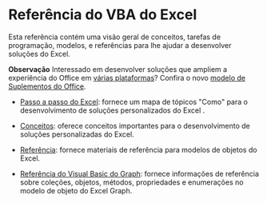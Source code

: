 
# Referência do VBA do Excel

Esta referência contém uma visão geral de conceitos, tarefas de programação, modelos, e referências para lhe ajudar a desenvolver soluções do Excel.


 **Observação**  Interessado em desenvolver soluções que ampliem a experiência do Office em [várias plataformas](https://dev.office.com/add-in-availability)? Confira o novo [modelo de Suplementos do Office](http://dev.office.com/docs/add-ins/overview/office-add-ins).


- [Passo a passo do Excel](526f01b3-9d1f-1a67-77c9-0e6c162c9304.md): fornece um mapa de tópicos "Como" para o desenvolvimento de soluções personalizados do Excel .
    
- [Conceitos](http://msdn.microsoft.com/library/a70256be-2b2e-563b-ef70-c1718bcdb15c%28Office.15%29.aspx): oferece conceitos importantes para o desenvolvimento de soluções personalizadas do Excel.
    
- [Referência](11ea8598-8a20-92d5-f98b-0da04263bf2c.md): fornece materiais de referência para modelos de objetos do Excel.
    
- [Referência do Visual Basic do Graph](86a03877-8263-6280-a54d-68219b03c20b.md): fornece informações de referência sobre coleções, objetos, métodos, propriedades e enumerações no modelo de objeto do Excel Graph.
    
